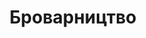 ---
title: Броварництво 
description: xxx

prev:
 text: Їжа Борукви
 link: /mechanics/food/

next:
 text: Меблі
 link: /mechanics/furniture/


---